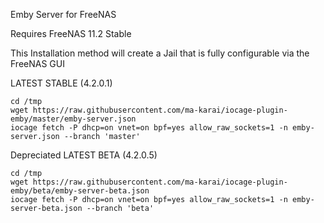 Emby Server for FreeNAS

Requires FreeNAS 11.2 Stable

This Installation method will create a Jail that is fully configurable via the FreeNAS GUI

LATEST STABLE (4.2.0.1)

    cd /tmp
    wget https://raw.githubusercontent.com/ma-karai/iocage-plugin-emby/master/emby-server.json
    iocage fetch -P dhcp=on vnet=on bpf=yes allow_raw_sockets=1 -n emby-server.json --branch 'master' 











Depreciated LATEST BETA (4.2.0.5)

    cd /tmp
    wget https://raw.githubusercontent.com/ma-karai/iocage-plugin-emby/beta/emby-server-beta.json
    iocage fetch -P dhcp=on vnet=on bpf=yes allow_raw_sockets=1 -n emby-server-beta.json --branch 'beta'  
